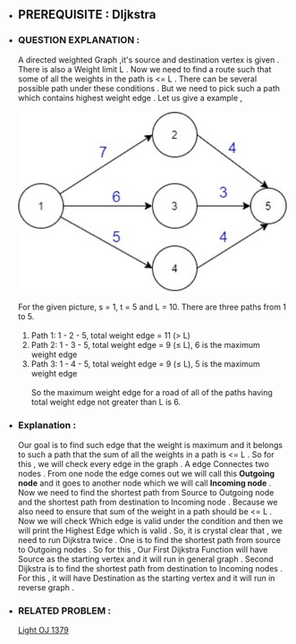 - ## PREREQUISITE : DIjkstra
- ### QUESTION EXPLANATION :
  A directed weighted Graph ,it's source and destination vertex is given . There is also a Weight limit L . Now we need to find a route such that some of all the weights in the 
  path is <= L . There can be several possible path under these conditions . But we need to pick such a path which contains highest weight edge . Let us give a example , <br><br>
  <img src="Image/photo.jpg" width="500" >
  <br><br>
  For the given picture, s = 1, t = 5 and L = 10. There are three paths from 1 to 5.<br><br>
  1.  Path 1: 1 - 2 - 5, total weight edge = 11 (> L) <br>
  2.  Path 2: 1 - 3 - 5, total weight edge = 9 (≤ L), 6 is the maximum weight edge <br>
  3.  Path 3: 1 - 4 - 5, total weight edge = 9 (≤ L), 5 is the maximum weight edge <br><br>
  So the maximum weight edge for a road of all of the paths having total weight edge not greater than L is 6.
- ### Explanation :
  Our goal is to find such edge that the weight is maximum and it belongs to such a path that the sum of all the weights in a path is <= L . So for this , we will check every 
  edge in the graph . A edge Connectes two nodes . From one node the edge comes out we will call this **Outgoing node** and it goes to another node which we will call **Incoming    node** . Now we need to find the shortest path from Source to Outgoing node and the shortest path from destination to Incoming node . Because we also need to ensure that sum of the weight in a path should be <= L . Now we will check Which edge is valid under the condition and then we will print the Highest Edge which is valid . So, it is crystal clear that , we need to run Dijkstra twice . One is to find the shortest path from source to Outgoing nodes . So for this , Our First Dijkstra Function will have Source as the starting
  vertex and it will run in general graph . Second Dijkstra is to find the shortest path from destination to Incoming nodes . For this , it will have Destination as the starting vertex and it will run in reverse graph .
- ### RELATED PROBLEM :
  [Light OJ 1379](http://lightoj.com/volume_showproblem.php?problem=1379)

